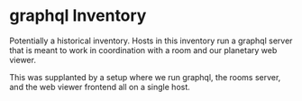 # graphql Inventory

Potentially a historical inventory. Hosts in this inventory run a graphql server
that is meant to work in coordination with a room and our planetary web viewer.

This was supplanted by a setup where we run graphql, the rooms server, and the
web viewer frontend all on a single host.
